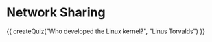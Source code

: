 # Network Sharing

<script src="../quiz.js"></script>

<div id="quiz">
  {{ createQuiz("Who developed the Linux kernel?", "Linus Torvalds") }}
</div>
